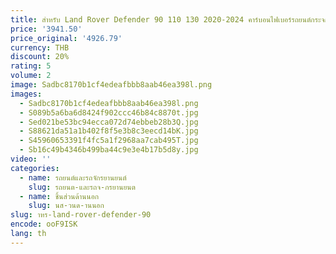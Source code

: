 ```yaml
---
title: สําหรับ Land Rover Defender 90 110 130 2020-2024 คาร์บอนไฟเบอร์รถยนต์กระจกมองหลังฝาครอบสติกเกอร์ Trim รถอุปกรณ์เสริม
price: '3941.50'
price_original: '4926.79'
currency: THB
discount: 20%
rating: 5
volume: 2
image: Sadbc8170b1cf4edeafbbb8aab46ea398l.png
images:
  - Sadbc8170b1cf4edeafbbb8aab46ea398l.png
  - S089b5a6ba6d8424f902ccc46b84c8870t.jpg
  - Sed021be53bc94ecca072d74ebbeb28b3Q.jpg
  - S88621da51a1b402f8f5e3b8c3eecd14bK.jpg
  - S45960653391f4fc5a1f2968aa7cab495T.jpg
  - Sb16c49b4346b499ba44c9e3e4b17b5d8y.jpg
video: ''
categories:
  - name: รถยนต์และรถจักรยานยนต์
    slug: รถยนต-และรถจ-กรยานยนต
  - name: ชิ้นส่วนด้านนอก
    slug: นส-วนด-านนอก
slug: าหร-land-rover-defender-90
encode: ooF9ISK
lang: th
---
```

  